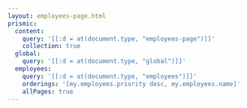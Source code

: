 ```yaml
---
layout: employees-page.html
prismic:
  content:
    query: '[[:d = at(document.type, "employees-page")]]'
    collection: true
  global:
    query: '[[:d = at(document.type, "global")]]'
  employees:
    query: '[[:d = at(document.type, "employees")]]'
    orderings: '[my.employees.priority desc, my.employees.name]'
    allPages: true
---
```

